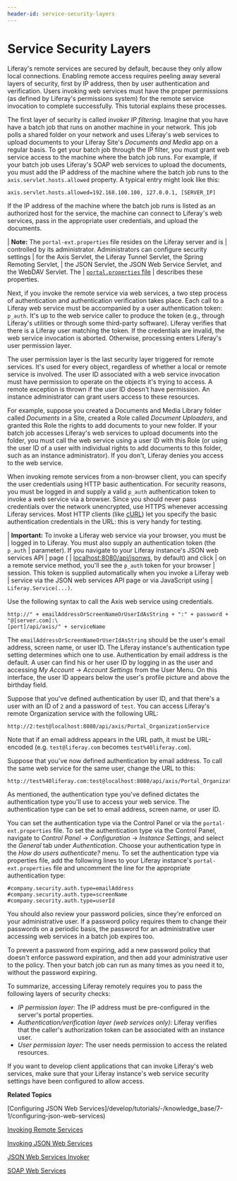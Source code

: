 ```yaml
---
header-id: service-security-layers
---
```


# Service Security Layers

Liferay's remote services are secured by default, because they only allow local
connections. Enabling remote access requires peeling away several layers of
security, first by IP address, then by user authentication and verification.
Users invoking web services must have the proper permissions (as defined by
Liferay's permissions system) for the remote service invocation to complete
successfully. This tutorial explains these processes. 

The first layer of security is called *invoker IP filtering*. Imagine that you
have have a batch job that runs on another machine in your network. This job
polls a shared folder on your network and uses Liferay's web services to upload
documents to your Liferay Site's *Documents and Media* app on a regular basis.
To get your batch job through the IP filter, you must grant web service access
to the machine where the batch job runs. For example, if your batch job uses
Liferay's SOAP web services to upload the documents, you must add the IP address
of the machine where the batch job runs to the `axis.servlet.hosts.allowed`
property. A typical entry might look like this:

    axis.servlet.hosts.allowed=192.168.100.100, 127.0.0.1, [SERVER_IP]

If the IP address of the machine where the batch job runs is listed as an
authorized host for the service, the machine can connect to Liferay's web
services, pass in the appropriate user credentials, and upload the documents. 

| **Note:** The `portal-ext.properties` file resides on the Liferay server and is
| controlled by its administrator. Administrators can configure security settings
| for the Axis Servlet, the Liferay Tunnel Servlet, the Spring Remoting Servlet,
| the JSON Servlet, the JSON Web Service Servlet, and the WebDAV Servlet. The
| [`portal.properties` file](@platform-ref@/7.1-latest/propertiesdoc/portal.properties.html)
| describes these properties.

Next, if you invoke the remote service via web services, a two step process of
authentication and authentication verification takes place. Each call to
a Liferay web service must be accompanied by a user authentication token:
`p_auth`. It's up to the web service caller to produce the token (e.g., through
Liferay's utilities or through some third-party software). Liferay verifies that
there is a Liferay user matching the token. If the credentials are invalid, the
web service invocation is aborted. Otherwise, processing enters Liferay's user
permission layer. 

The user permission layer is the last security layer triggered for remote
services. It's used for every object, regardless of whether a local or remote
service is involved. The user ID associated with a web service invocation must
have permission to operate on the objects it's trying to access. A remote
exception is thrown if the user ID doesn't have permission. An instance
administrator can grant users access to these resources. 

For example, suppose you created a Documents and Media Library folder called
*Documents* in a Site, created a Role called *Document Uploaders*, and granted
this Role the rights to add documents to your new folder. If your batch job
accesses Liferay's web services to upload documents into the folder, you must
call the web service using a user ID with this Role (or using the user ID of
a user with individual rights to add documents to this folder, such as an
instance administrator). If you don't, Liferay denies you access to the web
service. 

When invoking remote services from a non-browser client, you can specify the
user credentials using HTTP basic authentication. For security reasons, you must
be logged in and supply a valid `p_auth` authentication token to invoke
a web service via a browser. Since you should never pass credentials over the
network unencrypted, use HTTPS whenever accessing Liferay services. Most HTTP
clients (like [cURL](http://curl.haxx.se/)) let you specify the basic
authentication credentials in the URL: this is very handy for testing.

| **Important:** To invoke a Liferay web service via your browser, you must be
| logged in to Liferay. You must also supply an authentication token (the `p_auth`
| parameter). If you navigate to your Liferay instance's JSON web services API
| page (
| [localhost:8080/api/jsonws](localhost:8080/api/jsonws), by default) and click
| on a remote service method, you'll see the `p_auth` token for your browser
| session. This token is supplied automatically when you invoke a Liferay web
| service via the JSON web services API page or via JavaScript using
| `Liferay.Service(...)`.

Use the following syntax to call the Axis web service using credentials.

    http://" + emailAddressOrScreenNameOrUserIdAsString + ":" + password + "@[server.com]:\
    [port]/api/axis/" + serviceName

The `emailAddressOrScreenNameOrUserIdAsString` should be the user's email
address, screen name, or user ID. The Liferay instance's authentication type
setting determines which one to use. Authentication by email address is the
default. A user can find his or her user ID by logging in as the user and
accessing *My Account* &rarr; *Account Settings* from the User Menu. On this
interface, the user ID appears below the user's profile picture and above the
birthday field. 

Suppose that you've defined authentication by user ID, and that there's a user
with an ID of `2` and a password of `test`. You can access Liferay's remote
Organization service with the following URL: 

    http://2:test@localhost:8080/api/axis/Portal_OrganizationService

Note that if an email address appears in the URL path, it must be URL-encoded 
(e.g. `test@liferay.com` becomes `test%40liferay.com`). 

Suppose that you've now defined authentication by email address. To call the
same web service for the same user, change the URL to this: 

    http://test%40liferay.com:test@localhost:8080/api/axis/Portal_OrganizationService

As mentioned, the authentication type you've defined dictates the authentication
type you'll use to access your web service. The authentication type can be set
to email address, screen name, or user ID. 

You can set the authentication type via the Control Panel or via the
`portal-ext.properties` file. To set the authentication type via the Control 
Panel, navigate to  *Control Panel* &rarr; *Configuration* &rarr; *Instance 
Settings*, and select the *General* tab under *Authentication*. Choose your 
authentication type in the *How do users authenticate?* menu. To set the 
authentication type via properties file, add the following lines to your Liferay 
instance's `portal-ext.properties` file and uncomment the line for the 
appropriate authentication type: 

    #company.security.auth.type=emailAddress
    #company.security.auth.type=screenName
    #company.security.auth.type=userId

You should also review your password policies, since they're enforced on your
administrative user. If a password policy requires them to change their
passwords on a periodic basis, the password for an administrative user accessing
web services in a batch job expires too. 

To prevent a password from expiring, add a new password policy that doesn't
enforce password expiration, and then add your administrative user to the
policy. Then your batch job can run as many times as you need it to, without the
password expiring. 

To summarize, accessing Liferay remotely requires you to pass the following
layers of security checks:

- *IP permission layer*: The IP address must be pre-configured in the server's
  portal properties. 
- *Authentication/verification layer (web services only)*: Liferay verifies that
  the caller's authorization token can be associated with an instance user.
- *User permission layer*: The user needs permission to access the related
  resources. 

If you want to develop client applications that can invoke Liferay's web
services, make sure that your Liferay instance's web service security settings
have been configured to allow access. 

**Related Topics**

[Configuring JSON Web Services]/develop/tutorials/-/knowledge_base/7-1/configuring-json-web-services)

[Invoking Remote Services](/docs/7-1/tutorials/-/knowledge_base/t/invoking-remote-services)

[Invoking JSON Web Services](/docs/7-1/tutorials/-/knowledge_base/t/invoking-json-web-services)

[JSON Web Services Invoker](/docs/7-1/tutorials/-/knowledge_base/t/json-web-services-invoker)

[SOAP Web Services](/docs/7-1/tutorials/-/knowledge_base/t/soap-web-services)
